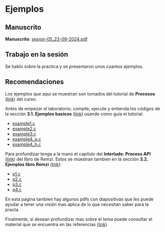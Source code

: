 # Ejemplos

## Manuscrito

**Manuscrito**: [sesion-05_23-09-2024.pdf](sesion-05_23-09-2024.pdf)

## Trabajo en la sesión

Se hablo sobre la practica y se presentaron unos cuantos ejemplos.

## Recomendaciones

Los ejemplos que aqui se muestran son tomados del tutorial de **Procesos** ([link](https://udea-so.github.io/udea-so/docs/laboratorio/tutoriales/procesos/#31-ejemplos-basicos)) del curso. 

Antes de empezar el laboratorio; compile, ejecute y entienda los códigos de la sección **3.1. Ejemplos basicos** ([link](https://udea-so.github.io/udea-so/docs/laboratorio/tutoriales/procesos/#31-ejemplos-basicos)) usando como guia el tutorial:
* [example1.c](example1.c)
* [example2.c](example2.c)
* [example3.c](example3.c)
* [example4_p.c](example4_p.c)
* [example4_h.c](example4_h.c)

Para profundizar tenga a la mano el capitulo del **Interlude: Process API** ([link](https://pages.cs.wisc.edu/~remzi/OSTEP/cpu-api.pdf)) del libro de Remzi. Estos se muestran tambien en la sección **3.2. Ejemplos libro Remzi** ([link](https://udea-so.github.io/udea-so/docs/laboratorio/tutoriales/procesos/#32-ejemplos-libro-remzi)):
* [p1.c](p1.c)
* [p2.c](p2.c)
* [p3.c](p3.c)
* [p4.c](p4.c)

En esta pagina tambien hay algunos pdfs con diapositivas que les puede ayudar a tener una visión mas aplica de lo que necesitan saber para la practa. 

Finalmente, si desean profundizar mas sobre el tema puede consultar el material que se encuentra en las referencias ([link](../../referencias/))

